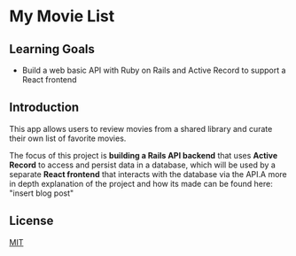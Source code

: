# My Movie List   

## Learning Goals

- Build a web basic API with Ruby on Rails and Active Record to support a React
  frontend

## Introduction

This app allows users to review movies from a shared library and curate their own list of favorite movies. 

The focus of this project is **building a Rails API backend** that uses
**Active Record** to access and persist data in a database, which will be used
by a separate **React frontend** that interacts with the database via the API.A more in depth explanation of the project and how its made can be found here: "insert blog post"


## License
[MIT](https://choosealicense.com/licenses/mit/)
